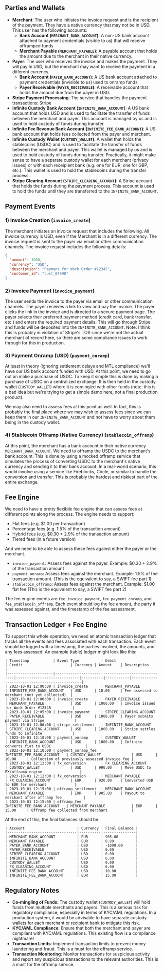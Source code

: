 
## Parties and Wallets

- **Merchant**: The user who initiates the invoice request and is the recipient of the payment. They have a native currency that may not be in USD. This user has the following accounts:
  - **Bank Account (`MERCHANT_BANK_ACCOUNT`)**: A non-US bank account attached to payment credentials (visible to us) that will receive offramped funds
  - **Merchant Payable (`MERCHANT_PAYABLE`)**: A payable account that holds the amount due to the merchant in their native currency. 
- **Payer**: The user who receives the invoice and makes the payment. They will pay in USD, but the merchant may want to receive the payment in a different currency.
  - **Bank Account (`PAYER_BANK_ACCOUNT`)**: A US bank account attached to payment credentials (invisible to us) used to onramp funds
  - **Payer Receivable (`PAYER_RECEIVABLE`)**: A receivable account that holds the amount due from the payer in USD.
- **Stripe Payment Processing**: The service that handles the payment transactions: Stripe
- **Infinite Custody Bank Account (`INFINITE_BANK_ACCOUNT`)**: A US bank account that holds USD and is used to facilitate the transfer of funds between the merchant and payer. This account is managed by us and is used to hold custody of funds during transfer.
- **Infinite Fee Revenue Bank Account (`INFINITE_FEE_BANK_ACCOUNT`)**: A US bank account that holds fees collected from the payer and merchant. 
- **Infinite Custody Wallet (`CUSTODY_WALLET`)**: A wallet that holds the stablecoins (USDC) and is used to facilitate the transfer of funds between the merchant and payer. This wallet is managed by us and is used to hold custody of funds during transfer. Practically, it might make sense to have a separate custody wallet for each merchant (privacy issues) or with each receipient bank (e.g. one for EUR, one for GBP, etc.). This wallet is used to hold the stablecoins during the transfer process.
- **Stripe Clearing Account (`STRIPE_CLEARING_ACCOUNT`)**: A Stripe account that holds the funds during the payment process. This account is used to hold the funds until they are transferred to the `INFINITE_BANK_ACCOUNT`.


## Payment Events 

### 1) Invoice Creation (`invoice_create`)
The merchant initiates an invoice request that includes the following. All invoice currency is USD, even if the Merchant is in a different currency. The invoice request is sent to the payer via email or other communication channels. The invoice request includes the following details:

```json
{
  "amount": 1000,
  "currency": "USD",
  "description": "Payment for Work Order #12345",
  "customer_id": "cust_67890"
}
```

### 2) Invoice Payment (`invoice_payment`)
The user sends the invoice to the payer via email or other communication channels. The payer receives a link to view and pay the invoice.  The payer clicks the link in the invoice and is directed to a secure payment page. The payer selects their preferred payment method (credit card, bank transfer, etc.) and enters the required payment details. This will go through Stripe and funds will be deposited into the `INFINITE_BANK_ACCOUNT`. Note: I think this is probably in violation of Stripe's TOS since we're not the actual merchant of record here, so there are some compliance issues to work through for this in production.

### 3) Payment Onramp (USD) (`payment_onramp`)
At least in theory (ignoring settlement delays and MTL compliance) we'll have our US bank account funded with USD. At this point, we need to go out an make a purchase of USDC. To keep it simple this is done by making a purchase of USDC on a centralized exchange. It is then held in the custody wallet (`CUSTODY_WALLET`) where it is comingled with other funds (note: this is a bad idea but we're trying to get a simple demo here, not a final production product). 

We may also need to assess fees at this point as well. In fact, this is probably the final place where we may wish to assess fees since we can keep them in our `INFINITE_BANK_ACCOUNT` and not have to worry about them being in the custody wallet.

### 4) Stablecoin Offramp (Native Currency) (`stablecoin_offramp`)
At this point, the merchant has a bank account in their native currency `MERCHANT_BANK_ACCOUNT`. We need to offramp the USDC to the merchant's bank account. This is done by using a mocked offramp service that simulates the process of converting USDC to the merchant's native currency and sending it to their bank account. In a real-world scenario, this would involve using a service like Fireblocks, Circle, or similar to handle the conversion and transfer. This is probably the hardest and riskiest part of the entire exchange.

## Fee Engine
We need to have a pretty flexibile fee engine that can assess fees at different points along the process. The engine needs to support:

- Flat fees (e.g. $1.00 per transaction)
- Percentage fees (e.g. 1.5% of the transaction amount)
- Hybrid fees (e.g. $0.30 + 2.9% of the transaction amount)
- Tiered fees (in a future version)

And we need to be able to assess these fees against either the payer or the merchant.
- `invoice_payment`: Assess fees against the payer. Example: $0.30 + 2.9% of the transaction amount
- `payment_onramp`: Assess fees against the merchant. Example: 1.5% of the transaction amount. (This is the equivalent to say, a SWIFT fee part 1)
- `stablecoin_offramp`: Assess fees against the merchant. Example: $1.00 flat fee (This is the equivalent to say, a SWIFT fee part 2)

The fee engine events are `fee_invoice_payment`, `fee_payment_onramp`, and `fee_stablecoin_offramp`. Each event should log the fee amount, the party it was assessed against, and the timestamp of the fee assessment.

## Transaction Ledger + Fee Engine
To support this whole operation, we need an atomic transaction ledger that tracks all the events and fees associated with each transaction. Each event should be logged with a timestamp, the parties involved, the amounts, and any fees assessed. An example (table) ledger might look like this:

```
| Timestamp           | Event Type          | Debit                      | Credit                      | Currency | Amount    | Description                                   |
|---------------------|---------------------|-----------------------------|-----------------------------|----------|-----------|-----------------------------------------------|
| 2023-10-01 12:00:00 | invoice_create      | MERCHANT_PAYABLE            | INFINITE_FEE_BANK_ACCOUNT   | USD      | 10.00     | Fee assessed to merchant (not yet collected)  |
| 2023-10-01 12:00:00 | invoice_create      | PAYER_RECEIVABLE            | MERCHANT_PAYABLE            | USD      | 1000.00   | Invoice issued for Work Order #12345          |
| 2023-10-01 12:05:00 | invoice_payment     | STRIPE_CLEARING_ACCOUNT     | PAYER_RECEIVABLE            | USD      | 1000.00   | Payer submits payment via Stripe              |
| 2023-10-01 12:06:00 | stripe_settlement   | INFINITE_BANK_ACCOUNT       | STRIPE_CLEARING_ACCOUNT     | USD      | 1000.00   | Stripe settles funds to Infinite              |
| 2023-10-01 12:10:00 | payment_onramp      | CUSTODY_WALLET              | INFINITE_BANK_ACCOUNT       | USD      | 1000.00   | Infinite converts fiat to USDC                |
| 2023-10-01 12:10:00 | payment_onramp_fee  | INFINITE_FEE_BANK_ACCOUNT   | CUSTODY_WALLET              | USD      | 10.00     | Collection of previously assessed invoice fee |
| 2023-10-01 12:12:00 | fx_conversion       | FX_CLEARING_ACCOUNT         | CUSTODY_WALLET              | USD      | 990.00    | Move USDC to FX/offramp engine                 |
| 2023-10-01 12:12:00 | fx_conversion       | MERCHANT_PAYABLE            | FX_CLEARING_ACCOUNT         | EUR      | 920.00    | Converted USD to EUR for merchant             |
| 2023-10-01 12:15:00 | offramp_settlement  | MERCHANT_BANK_ACCOUNT       | MERCHANT_PAYABLE            | EUR      | 905.00    | Payout to merchant after offramp fee          |
| 2023-10-01 12:15:00 | offramp_fee         | INFINITE_FEE_BANK_ACCOUNT   | MERCHANT_PAYABLE            | EUR      | 15.00     | Offramp fee collected from merchant           |
```

At the end of this, the final balances should be:
```
| Account                        | Currency | Final Balance |
|--------------------------------|----------|---------------|
| MERCHANT_BANK_ACCOUNT          | EUR      | 905.00        |
| MERCHANT_PAYABLE               | EUR      | 0.00          |
| PAYER_BANK_ACCOUNT             | USD      | -1000.00      |
| PAYER_RECEIVABLE               | USD      | 0.00          |
| STRIPE_CLEARING_ACCOUNT        | USD      | 0.00          |
| INFINITE_BANK_ACCOUNT          | USD      | 0.00          |
| CUSTODY_WALLET                 | USD      | 0.00          |
| FX_CLEARING_ACCOUNT            | USD      | 0.00          |
| INFINITE_FEE_BANK_ACCOUNT      | USD      | 10.00         |
| INFINITE_FEE_BANK_ACCOUNT      | EUR      | 15.00         |
```

## Regulatory Notes
- **Co-mingling of Funds**: The custody wallet (`CUSTODY_WALLET`) will hold funds from multiple merchants and payers. This is a serious risk for regulatory compliance, especially in terms of KYC/AML regulations. In a production system, it would be advisable to have separate custody wallets for each merchant or recipient bank to mitigate this risk.
- **KYC/AML Compliance**: Ensure that both the merchant and payer are compliant with KYC/AML regulations. This existing flow is a compliance nightmare!
- **Transaction Limits**: Implement transaction limits to prevent money laundering and fraud. This is a must for the offramp service.
- **Transaction Monitoring**: Monitor transactions for suspicious activity and report any suspicious transactions to the relevant authorities. This is a must for the offramp service.


